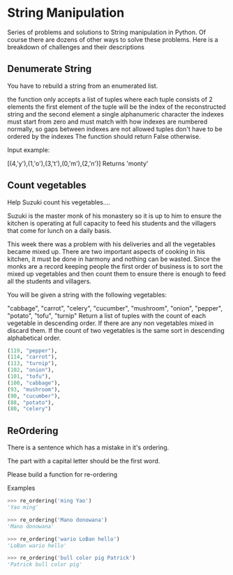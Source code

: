 # String Manipulation

Series of problems and solutions to String manipulation in Python. Of course there are dozens of other ways to solve these problems.
Here is a breakdown of challenges and their descriptions

## Denumerate String
You have to rebuild a string from an enumerated list.

the function only accepts a list of tuples where each tuple consists of 2 elements
the first element of the tuple will be the index of the reconstructed string and the second element a single alphanumeric character
the indexes must start from zero and must match with how indexes are numbered normally, so gaps between indexes are not allowed
tuples don't have to be ordered by the indexes
The function should return False otherwise.

Input example:

[(4,'y'),(1,'o'),(3,'t'),(0,'m'),(2,'n')]
Returns
'monty'

## Count vegetables

Help Suzuki count his vegetables....

Suzuki is the master monk of his monastery so it is up to him to ensure the kitchen is operating at full capacity to feed his students and the villagers that come for lunch on a daily basis.

This week there was a problem with his deliveries and all the vegetables became mixed up. There are two important aspects of cooking in his kitchen, it must be done in harmony and nothing can be wasted. Since the monks are a record keeping people the first order of business is to sort the mixed up vegetables and then count them to ensure there is enough to feed all the students and villagers.

You will be given a string with the following vegetables:

"cabbage", "carrot", "celery", "cucumber", "mushroom", "onion", "pepper", "potato", "tofu", "turnip"
Return a list of tuples with the count of each vegetable in descending order. If there are any non vegetables mixed in discard them. If the count of two vegetables is the same sort in descending alphabetical order.
``` python
(119, "pepper"),
(114, "carrot"),
(113, "turnip"),
(102, "onion"),
(101, "tofu"),
(100, "cabbage"),
(93, "mushroom"),
(90, "cucumber"),
(88, "potato"),
(80, "celery")
```

## ReOrdering

There is a sentence which has a mistake in it's ordering.

The part with a capital letter should be the first word.

Please build a function for re-ordering

Examples
``` python
>>> re_ordering('ming Yao')
'Yao ming'

>>> re_ordering('Mano donowana')
'Mano donowana'

>>> re_ordering('wario LoBan hello')
'LoBan wario hello'

>>> re_ordering('bull color pig Patrick')
'Patrick bull color pig'
```